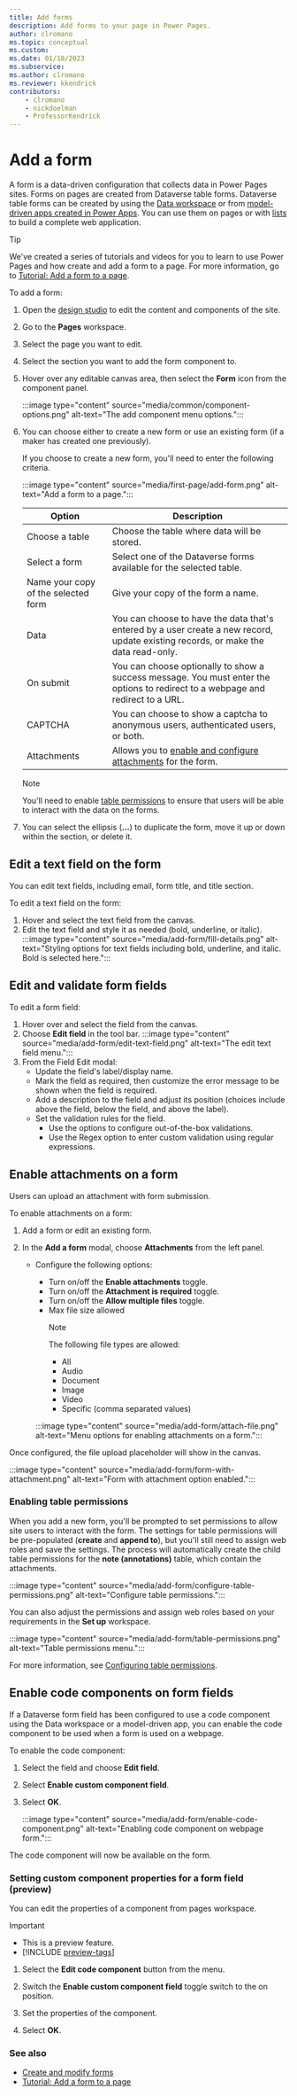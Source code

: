 ```yaml
---
title: Add forms
description: Add forms to your page in Power Pages.
author: clromano
ms.topic: conceptual
ms.custom: 
ms.date: 01/18/2023
ms.subservice:
ms.author: clromano
ms.reviewer: kkendrick
contributors:
    - clromano
    - nickdoelman
    - ProfessorKendrick
---
```


# Add a form

A form is a data-driven configuration that collects data in Power Pages sites. Forms on pages are created from Dataverse table forms. Dataverse table forms can be created by using the [Data workspace](use-data-workspace.md) or from [model-driven apps created in Power Apps](/power-apps/maker/model-driven-apps/form-designer-overview/). You can use them on pages or with [lists](add-list.md) to build a complete web application.

> [!TIP]
> We've created a series of tutorials and videos for you to learn to use Power Pages and how create and add a form to a page. For more information, go to [Tutorial: Add a form to a page](tutorial-add-form-to-page.md).

To add a form:

1. Open the [design studio](use-design-studio.md) to edit the content and components of the site.

1. Go to the **Pages** workspace.

1. Select the page you want to edit.

1. Select the section you want to add the form component to.

1. Hover over any editable canvas area, then select the **Form** icon from the component panel.

    :::image type="content" source="media/common/component-options.png" alt-text="The add component menu options.":::

1. You can choose either to create a new form or use an existing form (if a maker has created one previously).

   If you choose to create a new form, you'll need to enter the following criteria.
  
    :::image type="content" source="media/first-page/add-form.png" alt-text="Add a form to a page.":::

    | Option | Description |
    | ----------- | ----------- |
    | Choose a table | Choose the table where data will be stored. |
    | Select a form | Select one of the Dataverse forms available for the selected table. |
    | Name your copy of the selected form| Give your copy of the form a name. |
    | Data | You can choose to have the data that's entered by a user create a new record, update existing records, or make the data read-only. |
    | On submit | You can choose optionally to show a success message. You must enter the options to redirect to a webpage and redirect to a URL. |
    | CAPTCHA | You can choose to show a captcha to anonymous users, authenticated users, or both. |
    | Attachments | Allows you to [enable and configure attachments](#enable-attachments-on-a-form) for the form. |

    > [!NOTE]
    > You'll need to enable [table permissions](../security/table-permissions.md) to ensure that users will be able to interact with the data on the forms.

1. You can select the ellipsis (**...**) to duplicate the form, move it up or down within the section, or delete it.

## Edit a text field on the form

You can edit text fields, including email, form title, and title section.

To edit a text field on the form:

1. Hover and select the text field from the canvas.
1. Edit the text field and style it as needed (bold, underline, or italic).
    :::image type="content" source="media/add-form/fill-details.png" alt-text="Styling options for text fields including bold, underline, and italic.  Bold is selected here.":::

## Edit and validate form fields

To edit a form field:

1. Hover over and select the field from the canvas.
1. Choose **Edit field** in the tool bar.
    :::image type="content" source="media/add-form/edit-text-field.png" alt-text="The edit text field menu.":::
1. From the Field Edit modal:
    - Update the field's label/display name.
    - Mark the field as required, then customize the error message to be shown when the field is required.
    - Add a description to the field and adjust its position (choices include above the field, below the field, and above the label).
    - Set the validation rules for the field.
        - Use the options to configure out-of-the-box validations.
        - Use the Regex option to enter custom validation using regular expressions.

## Enable attachments on a form

Users can upload an attachment with form submission.

To enable attachments on a form:

1. Add a form or edit an existing form.

1. In the **Add a form** modal, choose **Attachments** from the left panel. 

    - Configure the following options:

        - Turn on/off the **Enable attachments** toggle.
        - Turn on/off the **Attachment is required** toggle.
        - Turn on/off the **Allow multiple files** toggle.
        - Max file size allowed
            >[!NOTE] 
            > The following file types are allowed:
            >   - All
            >   - Audio
            >   - Document
            >   - Image
            >   - Video
            >   - Specific (comma separated values)
    
        :::image type="content" source="media/add-form/attach-file.png" alt-text="Menu options for enabling attachments on a form.":::

Once configured, the file upload placeholder will show in the canvas. 

:::image type="content" source="media/add-form/form-with-attachment.png" alt-text="Form with attachment option enabled.":::

### Enabling table permissions

When you add a new form, you'll be prompted to set permissions to allow site users to interact with the form. The settings for table permissions will be pre-populated (**create** and **append to**), but you'll still need to assign web roles and save the settings. The process will automatically create the child table permissions for the **note (annotations)** table, which contain the attachments.

:::image type="content" source="media/add-form/configure-table-permissions.png" alt-text="Configure table permissions.":::

You can also adjust the permissions and assign web roles based on your requirements in the **Set up** workspace.

:::image type="content" source="media/add-form/table-permissions.png" alt-text="Table permissions menu.":::

For more information, see [Configuring table permissions](../security/table-permissions.md).

## Enable code components on form fields

If a Dataverse form field has been configured to use a code component using the Data workspace or a model-driven app, you can enable the code component to be used when a form is used on a webpage.

To enable the code component:

1. Select the field and choose **Edit field**.

1. Select **Enable custom component field**.

1. Select **OK**.

    :::image type="content" source="media/add-form/enable-code-component.png" alt-text="Enabling code component on webpage form.":::

The code component will now be available on the form.

### Setting custom component properties for a form field (preview)

You can edit the properties of a component from pages workspace.

> [!IMPORTANT]
> - This is a preview feature.
> - [!INCLUDE [preview-tags](../includes/cc-preview-features-definition.md)]

1. Select the **Edit code component** button from the menu.

1. Switch the **Enable custom component field** toggle switch to the on position.

1. Set the properties of the component.

1. Select **OK**.

### See also

- [Create and modify forms](../configure/data-workspace-forms.md)
- [Tutorial: Add a form to a page](tutorial-add-form-to-page.md)